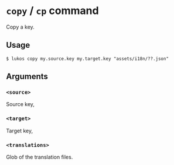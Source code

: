 # `copy` / `cp` command

Copy a key.

## Usage

    $ lukos copy my.source.key my.target.key "assets/i18n/??.json"

## Arguments

### `<source>`

Source key,

### `<target>`

Target key,

### `<translations>`

Glob of the translation files.
